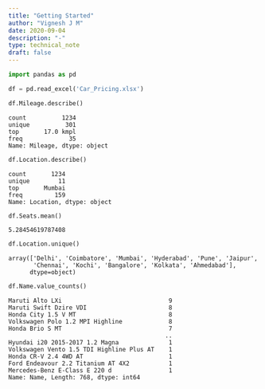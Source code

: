 ```yaml
---
title: "Getting Started"
author: "Vignesh J M"
date: 2020-09-04
description: "-"
type: technical_note
draft: false
---
```


```python
import pandas as pd
```


```python
df = pd.read_excel('Car_Pricing.xlsx')
```


```python
df.Mileage.describe()
```




    count          1234
    unique          301
    top       17.0 kmpl
    freq             35
    Name: Mileage, dtype: object




```python
df.Location.describe()
```




    count       1234
    unique        11
    top       Mumbai
    freq         159
    Name: Location, dtype: object




```python
df.Seats.mean()
```




    5.28454619787408




```python
df.Location.unique()
```




    array(['Delhi', 'Coimbatore', 'Mumbai', 'Hyderabad', 'Pune', 'Jaipur',
           'Chennai', 'Kochi', 'Bangalore', 'Kolkata', 'Ahmedabad'],
          dtype=object)




```python
df.Name.value_counts()
```




    Maruti Alto LXi                              9
    Maruti Swift Dzire VDI                       8
    Honda City 1.5 V MT                          8
    Volkswagen Polo 1.2 MPI Highline             8
    Honda Brio S MT                              7
                                                ..
    Hyundai i20 2015-2017 1.2 Magna              1
    Volkswagen Vento 1.5 TDI Highline Plus AT    1
    Honda CR-V 2.4 4WD AT                        1
    Ford Endeavour 2.2 Titanium AT 4X2           1
    Mercedes-Benz E-Class E 220 d                1
    Name: Name, Length: 768, dtype: int64


